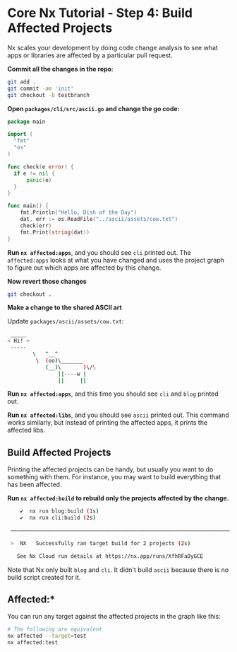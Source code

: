 # Core Nx Tutorial - Step 4: Build Affected Projects

Nx scales your development by doing code change analysis to see what apps or libraries are affected by a particular pull request.

**Commit all the changes in the repo**:

```bash
git add .
git commit -am 'init'
git checkout -b testbranch
```

**Open `packages/cli/src/ascii.go` and change the go code:**

```go
package main

import (
  "fmt"
  "os"
)

func check(e error) {
  if e != nil {
      panic(e)
  }
}

func main() {
    fmt.Println("Hello, Dish of the Day")
    dat, err := os.ReadFile("../ascii/assets/cow.txt")
    check(err)
    fmt.Print(string(dat))
}
```

**Run `nx affected:apps`**, and you should see `cli` printed out. The `affected:apps` looks at what you have changed and uses the project graph to figure out which apps are affected by this change.

**Now revert those changes**

```bash
git checkout .
```

**Make a change to the shared ASCII art**

Update `packages/ascii/assets/cow.txt`:

```bash
 _____
< Hi! >
 -----
        \   ^__^
         \  (oo)\_______
            (__)\       )\/\
                ||----w |
                ||     ||
```

**Run `nx affected:apps`**, and this time you should see `cli` and `blog` printed out.

**Run `nx affected:libs`**, and you should see `ascii` printed out. This command works similarly, but instead of printing the affected apps, it prints the affected libs.

## Build Affected Projects

Printing the affected projects can be handy, but usually you want to do something with them. For instance, you may want to build everything that has been affected.

**Run `nx affected:build` to rebuild only the projects affected by the change.**

```bash
    ✔  nx run blog:build (1s)
    ✔  nx run cli:build (2s)

 ——————————————————————————————————————————————————————————————————————————————————————————————————————————————————————————————————————————————————

 >  NX   Successfully ran target build for 2 projects (2s)

   See Nx Cloud run details at https://nx.app/runs/XfhRFaOyGCE
```

Note that Nx only built `blog` and `cli`. It didn't build `ascii` because there is no build script created for it.

## Affected:\*

You can run any target against the affected projects in the graph like this:

```bash
# The following are equivalent
nx affected --target=test
nx affected:test
```
